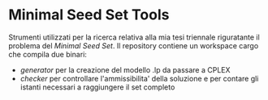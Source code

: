 # Minimal Seed Set Tools

Strumenti utilizzati per la ricerca relativa alla mia tesi triennale riguratante
il problema del *Minimal Seed Set*.
Il repository contiene un workspace cargo che compila due binari:

- *generator* per la creazione del modello .lp da passare a CPLEX
- *checker* per controllare l'ammissibilita' della soluzione e per
    contare gli istanti necessari a raggiungere il set completo
